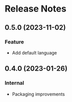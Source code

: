 # Release Notes

<!-- You should *NOT* be adding new change log entries to this file.
     You should create a file in the news directory instead.
     For helpful instructions, please see:
     https://6.docs.plone.org/contributing/index.html?highlight=towncrier#change-log-entry
-->

<!-- towncrier release notes start -->

## 0.5.0 (2023-11-02)

### Feature

- Add default language

## 0.4.0 (2023-01-26)

### Internal

- Packaging improvements


